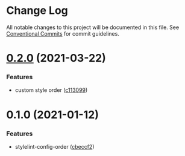 # Change Log

All notable changes to this project will be documented in this file.
See [Conventional Commits](https://conventionalcommits.org) for commit guidelines.

# [0.2.0](https://github.com/qxy-fe/configs/compare/@qxy/stylelint-config-order@0.1.0...@qxy/stylelint-config-order@0.2.0) (2021-03-22)

### Features

-   custom style order ([c113099](https://github.com/qxy-fe/configs/commit/c1130990b80a668c7a9d1cf5a3c3c2e00b43beed))

# 0.1.0 (2021-01-12)

### Features

-   stylelint-config-order ([cbeccf2](https://github.com/qxy-fe/configs/commit/cbeccf2d47451049f262701c1b442b8d2bbbc97d))

